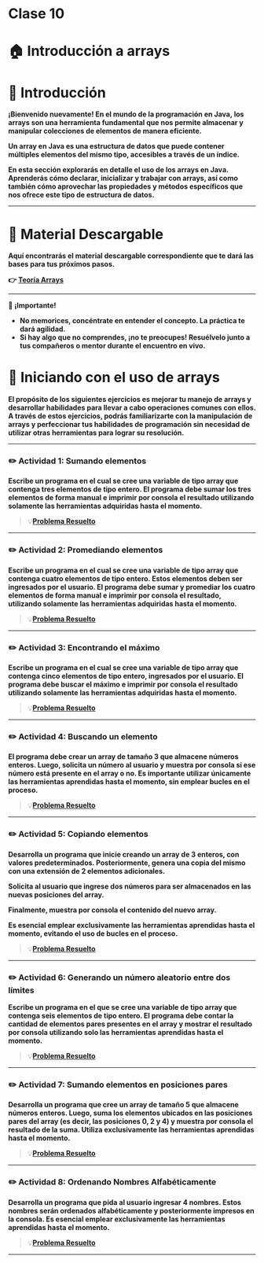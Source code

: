 # Clase 10

# **🏠 Introducción a arrays**

# **👋 Introducción**

**¡Bienvenido nuevamente! En el mundo de la programación en Java, los arrays son una herramienta fundamental que nos permite almacenar y manipular colecciones de elementos de manera eficiente.**

**Un array en Java es una estructura de datos que puede contener múltiples elementos del mismo tipo, accesibles a través de un índice.**

**En esta sección explorarás en detalle el uso de los arrays en Java. Aprenderás cómo declarar, inicializar y trabajar con arrays, así como también cómo aprovechar las propiedades y métodos específicos que nos ofrece este tipo de estructura de datos.**

---

# **📖 Material Descargable**

**Aquí encontrarás el material descargable correspondiente que te dará las bases para tus próximos pasos.**

**👉 [Teoría Arrays](https://drive.google.com/file/d/15lcvZ0gLUuYHrfGcZQGw_06QX9iDz3Br/view?usp=drive_link)**

---

**📢 ¡Importante!**

- **No memorices, concéntrate en entender el concepto. La práctica te dará agilidad.**
- **Si hay algo que no comprendes, ¡no te preocupes! Resuélvelo junto a tus compañeros o mentor durante el encuentro en vivo.**

# **👣 Iniciando con el uso de arrays**

**El propósito de los siguientes ejercicios es mejorar tu manejo de arrays y desarrollar habilidades para llevar a cabo operaciones comunes con ellos. A través de estos ejercicios, podrás familiarizarte con la manipulación de arrays y perfeccionar tus habilidades de programación sin necesidad de utilizar otras herramientas para lograr su resolución.**

---

### **✏️ Actividad 1: Sumando elementos**

**Escribe un programa en el cual se cree una variable de tipo array que contenga tres elementos de tipo entero. El programa debe sumar los tres elementos de forma manual e imprimir por consola el resultado utilizando solamente las herramientas adquiridas hasta el momento.**
> 💡[**Problema Resuelto**](Clase10/src/Actividad1.java)
---

### **✏️ Actividad 2: Promediando elementos**

**Escribe un programa en el cual se cree una variable de tipo array que contenga cuatro elementos de tipo entero. Estos elementos deben ser ingresados por el usuario. El programa debe sumar y promediar los cuatro elementos de forma manual e imprimir por consola el resultado, utilizando solamente las herramientas adquiridas hasta el momento.**
> 💡[**Problema Resuelto**](Clase10/src/Actividad2.java)
---

### **✏️ Actividad 3: Encontrando el máximo**

**Escribe un programa en el cual se cree una variable de tipo array que contenga cinco elementos de tipo entero, ingresados por el usuario. El programa debe buscar el máximo e imprimir por consola el resultado utilizando solamente las herramientas adquiridas hasta el momento.**
> 💡[**Problema Resuelto**](Clase10/src/Actividad3.java)
---

### **✏️ Actividad 4: Buscando un elemento**

**El programa debe crear un array de tamaño 3 que almacene números enteros. Luego, solicita un número al usuario y muestra por consola si ese número está presente en el array o no. Es importante utilizar únicamente las herramientas aprendidas hasta el momento, sin emplear bucles en el proceso.**
> 💡[**Problema Resuelto**](Clase10/src/Actividad4.java)
---

### **✏️ Actividad 5: Copiando elementos**

**Desarrolla un programa que inicie creando un array de 3 enteros, con valores predeterminados. Posteriormente, genera una copia del mismo con una extensión de 2 elementos adicionales.**

**Solicita al usuario que ingrese dos números para ser almacenados en las nuevas posiciones del array.**

**Finalmente, muestra por consola el contenido del nuevo array.**

**Es esencial emplear exclusivamente las herramientas aprendidas hasta el momento, evitando el uso de bucles en el proceso.**
> 💡[**Problema Resuelto**](Clase10/src/Actividad5.java)
---

### **✏️ Actividad 6: Generando un número aleatorio entre dos límites**

**Escribe un programa en el que se cree una variable de tipo array que contenga seis elementos de tipo entero. El programa debe contar la cantidad de elementos pares presentes en el array y mostrar el resultado por consola utilizando solo las herramientas aprendidas hasta el momento.**
> 💡[**Problema Resuelto**](Clase10/src/Actividad6.java)
---

### **✏️ Actividad 7: Sumando elementos en posiciones pares**

**Desarrolla un programa que cree un array de tamaño 5 que almacene números enteros. Luego, suma los elementos ubicados en las posiciones pares del array (es decir, las posiciones 0, 2 y 4) y muestra por consola el resultado de la suma. Utiliza exclusivamente las herramientas aprendidas hasta el momento.**
> 💡[**Problema Resuelto**](Clase10/src/Actividad7.java)
---

### **✏️ Actividad 8: Ordenando Nombres Alfabéticamente**

**Desarrolla un programa que pida al usuario ingresar 4 nombres. Estos nombres serán ordenados alfabéticamente y posteriormente impresos en la consola. Es esencial emplear exclusivamente las herramientas aprendidas hasta el momento.**
> 💡[**Problema Resuelto**](Clase10/src/Actividad8.java)
---